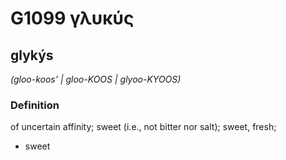 # G1099 γλυκύς

## glykýs

_(gloo-koos' | gloo-KOOS | glyoo-KYOOS)_

### Definition

of uncertain affinity; sweet (i.e., not bitter nor salt); sweet, fresh; 

- sweet
